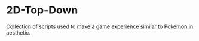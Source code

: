 # 2D-Top-Down
Collection of scripts used to make a game experience similar to Pokemon in aesthetic.
